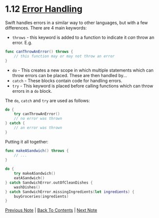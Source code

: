 # 1.12 [Error Handling](https://developer.apple.com/library/content/documentation/Swift/Conceptual/Swift_Programming_Language/TheBasics.html#//apple_ref/doc/uid/TP40014097-CH5-ID515)

Swift handles errors in a similar way to other languages, but with a few differences. There are 4 main keywords:
* `throws` - this keyword is added to a function to indicate it *can* throw an error. E.g. 
```Swift 
func canThrowAnError() throws {
    // this function may or may not throw an error
} 
```
* `do` - This creates a new scope in which multiple statements which can throw errors can be placed. These are then handled by...
* `catch` - These blocks contain code for handling errors.
* `try` - This keyword is placed before calling functions which can throw errors in a `do` block.

The `do`, `catch` and `try` are used as follows:
```Swift
do {
    try canThrowAnError()
    // no error was thrown
} catch {
    // an error was thrown
}
```

Putting it all together:
```Swift
func makeASandwich() throws {
    // ...
}
 
do {
    try makeASandwich()
    eatASandwich()
} catch SandwichError.outOfCleanDishes {
    washDishes()
} catch SandwichError.missingIngredients(let ingredients) {
    buyGroceries(ingredients)
}
```

[Previous Note](https://github.com/Firanus/swift-language-guide-notes/blob/master/1%20-%20The%20Basics/1.11%20-%20Optionals.md) | [Back To Contents](https://github.com/Firanus/swift-language-guide-notes) |  [Next Note](https://github.com/Firanus/swift-language-guide-notes/blob/master/1%20-%20The%20Basics/1.13%20-%20Assertions%20and%20Preconditions.md)